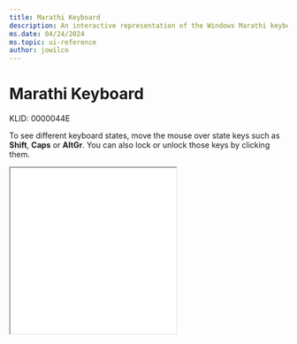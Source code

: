 ```yaml
---
title: Marathi Keyboard
description: An interactive representation of the Windows Marathi keyboard. To see different keyboard states, click or move the mouse over the state keys.
ms.date: 04/24/2024
ms.topic: ui-reference
author: jowilco
---
```


# Marathi Keyboard

KLID: 0000044E

To see different keyboard states, move the mouse over state keys such as **Shift**, **Caps** or **AltGr**. You can also lock or unlock those keys by clicking them.

<iframe src="kbdinmar.html" height="300"></iframe>
